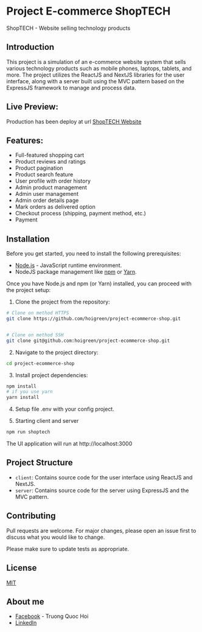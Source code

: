 # Project E-commerce ShopTECH

ShopTECH - Website selling technology products


## Introduction

This project is a simulation of an e-commerce website system that sells various technology products such as mobile phones, laptops, tablets, and more. The project utilizes the ReactJS and NextJS libraries for the user interface, along with a server built using the MVC pattern based on the ExpressJS framework to manage and process data.

## Live Preview:
Production has been deploy at url [ShopTECH Website](https://shoptech.website)

## Features:
- Full-featured shopping cart
- Product reviews and ratings
- Product pagination
- Product search feature
- User profile with order history
- Admin product management
- Admin user management
- Admin order details page
- Mark orders as delivered option
- Checkout process (shipping, payment method, etc.)
- Payment

## Installation

Before you get started, you need to install the following prerequisites:

- [Node.js](https://nodejs.org/en) - JavaScript runtime environment.
- NodeJS package management like [npm](https://www.npmjs.com/) or [Yarn](https://yarnpkg.com/).


Once you have Node.js and npm (or Yarn) installed, you can proceed with the project setup:

1. Clone the project from the repository:
```bash
# Clone on method HTTPS
git clone https://github.com/hoigreen/project-ecommerce-shop.git


# Clone on method SSH
git clone git@github.com:hoigreen/project-ecommerce-shop.git
```
2. Navigate to the project directory:
``` bash
cd project-ecommerce-shop
```

3. Install project dependencies:
``` bash
npm install
# if you use yarn
yarn install
```

4. Setup file .env with your config project.

5. Starting client and server
``` bash
npm run shoptech
```

The UI application will run at http://localhost:3000

## Project Structure
- `client`: Contains source code for the user interface using ReactJS and NextJS.
- `server`: Contains source code for the server using ExpressJS and the MVC pattern.

## Contributing

Pull requests are welcome. For major changes, please open an issue first
to discuss what you would like to change.

Please make sure to update tests as appropriate.

## License

[MIT](https://choosealicense.com/licenses/mit/)

## About me

- [Facebook](https://www.facebook.com/hoigreen) - Truong Quoc Hoi
- [LinkedIn](https://www.linkedin.com/in/hoigreen/)
